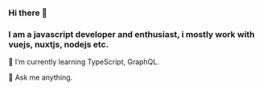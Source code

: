 ### Hi there 👋

### I am a javascript developer and enthusiast, i mostly work with vuejs, nuxtjs, nodejs etc.

🌱 I’m currently learning TypeScript, GraphQL.

💬 Ask me anything.
